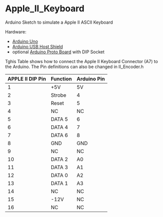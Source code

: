 # Apple_II_Keyboard
Arduino Sketch to simulate a Apple II ASCII Keyboard

Hardware:
  - [Arduino Uno](https://en.wikipedia.org/wiki/Arduino_Uno)
  - [Arduino USB Host Shield](https://www.elecrow.com/wiki/index.php?title=USB_Host_Shield_for_Arduino
)
  - optional [Arduino Proto Board](https://store.arduino.cc/proto-shield-rev3-uno-size) with DIP Socket

Tghis Table shows how to connect the Apple II Keyboard Connector (A7) to the Arduino. The Pin definitions can also be changed in II_Encoder.h

| APPLE II DIP Pin| Function | Arduino Pin |
| --------------- | -------- | ----------- |
| 1               | +5V      | 5V          |
| 2               | Strobe   | 4           |
| 3               | Reset    | 5           |
| 4               | NC       | NC          |
| 5               | DATA 5   | 6           |
| 6               | DATA 4   | 7           |
| 7               | DATA 6   | 8           |
| 8               | GND      | GND         |
| 9               | NC       | NC          |
| 10              | DATA 2   | A0          |
| 11              | DATA 3   | A1          |
| 12              | DATA 0   | A2          |
| 13              | DATA 1   | A3          |
| 14              | NC       | NC          |
| 15              | -12V     | NC          |
| 16              | NC       | NC          |
